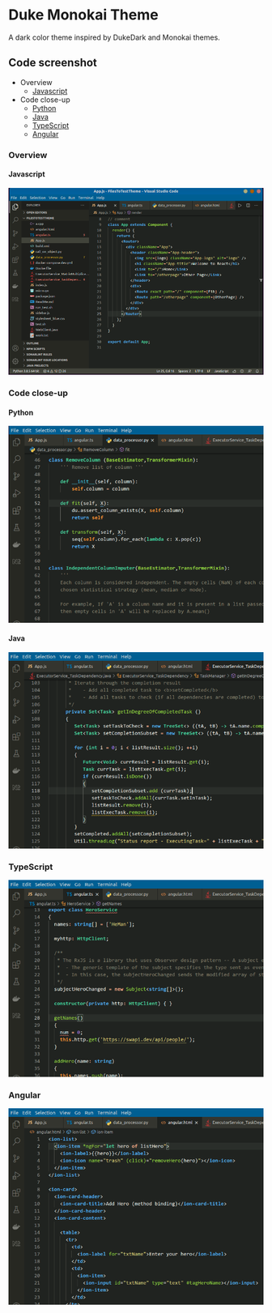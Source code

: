 # Duke Monokai Theme
A dark color theme inspired by DukeDark and Monokai themes.

## Code screenshot

- Overview
  - [Javascript](#javascript)
- Code close-up
  - [Python](#python)
  - [Java](#java)
  - [TypeScript](#typescript)
  - [Angular](#angular)
### Overview
#### Javascript
![CodeScreenshot](https://raw.githubusercontent.com/cafeduke/vscode-dukemonokai-theme/master/images/dukemonokai_overview.png)

### Code close-up
#### Python
![CodeScreenshot](https://raw.githubusercontent.com/cafeduke/vscode-dukemonokai-theme/master/images/dukemonokai_py_closeup.png)

#### Java
![CodeScreenshot](https://raw.githubusercontent.com/cafeduke/vscode-dukemonokai-theme/master/images/dukemonokai_java_closeup.png)

### TypeScript
![CodeScreenshot](https://raw.githubusercontent.com/cafeduke/vscode-dukemonokai-theme/master/images/dukemonokai_ts_closeup.png)

### Angular
![CodeScreenshot](https://raw.githubusercontent.com/cafeduke/vscode-dukemonokai-theme/master/images/dukemonokai_ion_closeup.png)
